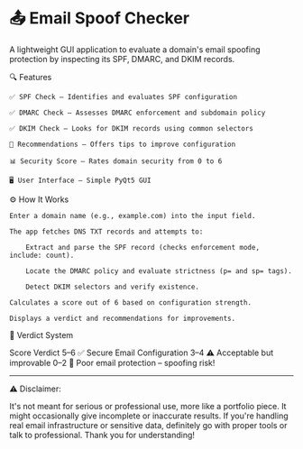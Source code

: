 # 📤 Email Spoof Checker

A lightweight GUI application to evaluate a domain's email spoofing protection by inspecting its SPF, DMARC, and DKIM records.

🔍 Features

    ✅ SPF Check — Identifies and evaluates SPF configuration

    ✅ DMARC Check — Assesses DMARC enforcement and subdomain policy

    ✅ DKIM Check — Looks for DKIM records using common selectors

    🧠 Recommendations — Offers tips to improve configuration

    📊 Security Score — Rates domain security from 0 to 6

    🖥️ User Interface — Simple PyQt5 GUI

⚙️ How It Works

    Enter a domain name (e.g., example.com) into the input field.

    The app fetches DNS TXT records and attempts to:

        Extract and parse the SPF record (checks enforcement mode, include: count).

        Locate the DMARC policy and evaluate strictness (p= and sp= tags).

        Detect DKIM selectors and verify existence.

    Calculates a score out of 6 based on configuration strength.

    Displays a verdict and recommendations for improvements.

📌 Verdict System

Score	Verdict
5–6	✅ Secure Email Configuration
3–4	⚠️ Acceptable but improvable
0–2	🚨 Poor email protection – spoofing risk!

------------

⚠️ Disclaimer:

It's not meant for serious or professional use, more like a portfolio piece. It might occasionally give incomplete or inaccurate results. If you're handling real email infrastructure or sensitive data, definitely go with proper tools or talk to professional. 
Thank you for understanding!
